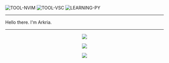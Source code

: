 <!-- markdownlint-disable MD013 MD041 MD033 MD045 MD040 -->
![TOOL-NVIM](https://img.shields.io/badge/Tool-NeoVim-blue) ![TOOL-VSC](https://img.shields.io/badge/Tool-VsCode-blue) ![LEARNING-PY](https://img.shields.io/badge/Learning-Python-orange)

---

Hello there. I'm Arkria.

---

<p align="center">
  <a href="https://github.com/AkinaLTS">
    <img src=https://github-readme-stats.vercel.app/api?username=AkinaLTS&show_icons=true&title_color=66ccff&theme=tokyonight&include_all_commits=true&custom_title=STATUS&hide_border=true&count_private=true/>
  </a>
</p>

<p align="center">
  <a href="https://github.com/AkinaLTS">
    <img src="https://github-readme-stats.vercel.app/api/top-langs/?username=AkinaLTS&layout=compact&hide_border=true&title_color=66ccff&langs_count=8&theme=tokyonight"/>
  </a>
</p>

<p align="center">
  <a href="https://github.com/AkinaLTS">
    <img src="https://count.getloli.com/get/@AkinaLTS?theme=rule34"/>
  </a>
</p>
